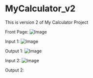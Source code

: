 # MyCalculator_v2
This is version 2 of My Calculator Project

Front Page:
![Image](https://github.com/user-attachments/assets/b09f6551-f262-45c4-9c6e-4b0a460ca44a)

Input 1:
![Image](https://github.com/user-attachments/assets/4ab64ce0-838c-47c2-9367-5109c0c45446)

Output 1:
![Image](https://github.com/user-attachments/assets/80639a31-ac63-4214-903b-6fbdddc9a308)

Input 2: 
![Image](https://github.com/user-attachments/assets/83f0e96c-acfd-48ae-bd49-2aa446aef5cb)

Output 2:

